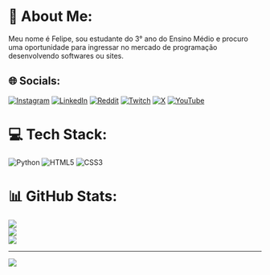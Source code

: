 # 💫 About Me:
Meu nome é Felipe, sou estudante do 3° ano do Ensino Médio e procuro uma oportunidade para ingressar no mercado de programação desenvolvendo softwares ou sites.


## 🌐 Socials:
[![Instagram](https://img.shields.io/badge/Instagram-%23E4405F.svg?logo=Instagram&logoColor=white)](https://instagram.com/felipe.selhorst) [![LinkedIn](https://img.shields.io/badge/LinkedIn-%230077B5.svg?logo=linkedin&logoColor=white)](https://linkedin.com/in/felipe-selhorst-de-lima-330673339) [![Reddit](https://img.shields.io/badge/Reddit-%23FF4500.svg?logo=Reddit&logoColor=white)](https://reddit.com/user/Zealousideal-Pen9557) [![Twitch](https://img.shields.io/badge/Twitch-%239146FF.svg?logo=Twitch&logoColor=white)](https://twitch.tv/Poke13_) [![X](https://img.shields.io/badge/X-black.svg?logo=X&logoColor=white)](https://x.com/@OuroPudim) [![YouTube](https://img.shields.io/badge/YouTube-%23FF0000.svg?logo=YouTube&logoColor=white)](https://youtube.com/@Poke1409) 

# 💻 Tech Stack:
![Python](https://img.shields.io/badge/python-3670A0?style=for-the-badge&logo=python&logoColor=ffdd54) ![HTML5](https://img.shields.io/badge/html5-%23E34F26.svg?style=for-the-badge&logo=html5&logoColor=white) ![CSS3](https://img.shields.io/badge/css3-%231572B6.svg?style=for-the-badge&logo=css3&logoColor=white)
# 📊 GitHub Stats:
![](https://github-readme-stats.vercel.app/api?username=PoggersDaSilvassauro&theme=dark&hide_border=false&include_all_commits=false&count_private=false)<br/>
![](https://nirzak-streak-stats.vercel.app/?user=PoggersDaSilvassauro&theme=dark&hide_border=false)<br/>
![](https://github-readme-stats.vercel.app/api/top-langs/?username=PoggersDaSilvassauro&theme=dark&hide_border=false&include_all_commits=false&count_private=false&layout=compact)

---
[![](https://visitcount.itsvg.in/api?id=PoggersDaSilvassauro&icon=0&color=4)](https://visitcount.itsvg.in)
